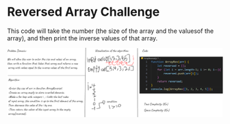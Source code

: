 # Reversed Array Challenge
This code will take the number (the size of the array and the values ​​of the array), and then print the inverse values ​​of that array.

![Whitboard for ReversedArray](Images/ArrayReversal.png)